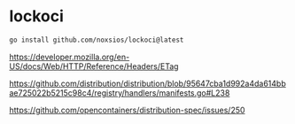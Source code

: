 # lockoci

```bash
go install github.com/noxsios/lockoci@latest
```

https://developer.mozilla.org/en-US/docs/Web/HTTP/Reference/Headers/ETag

https://github.com/distribution/distribution/blob/95647cba1d992a4da614bbae725022b5215c98c4/registry/handlers/manifests.go#L238

https://github.com/opencontainers/distribution-spec/issues/250


